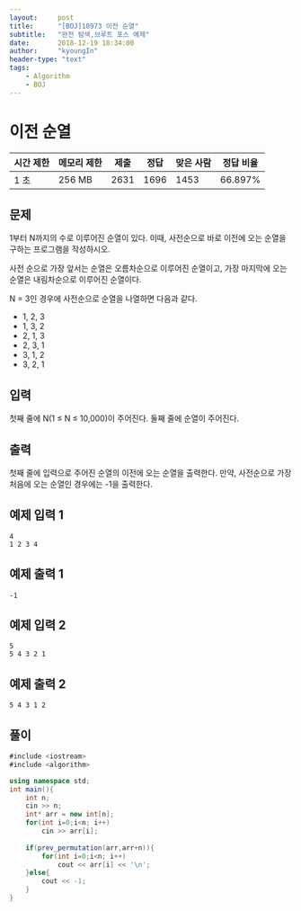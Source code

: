 ```yaml
---
layout:     post
title:      "[BOJ]10973 이전 순열"
subtitle:   "완전 탐색,브루트 포스 예제"
date:       2018-12-19 18:34:00
author:     "kyoungIn"
header-type: "text"
tags:
    - Algorithm
    - BOJ
---
```

# 이전 순열 

| 시간 제한 | 메모리 제한 | 제출 | 정답 | 맞은 사람 | 정답 비율 |
| --------- | ----------- | ---- | ---- | --------- | --------- |
| 1 초      | 256 MB      | 2631 | 1696 | 1453      | 66.897%   |

## 문제

1부터 N까지의 수로 이루어진 순열이 있다. 이때, 사전순으로 바로 이전에 오는 순열을 구하는 프로그램을 작성하시오.

사전 순으로 가장 앞서는 순열은 오름차순으로 이루어진 순열이고, 가장 마지막에 오는 순열은 내림차순으로 이루어진 순열이다.

N = 3인 경우에 사전순으로 순열을 나열하면 다음과 같다.

- 1, 2, 3
- 1, 3, 2
- 2, 1, 3
- 2, 3, 1
- 3, 1, 2
- 3, 2, 1

## 입력

첫째 줄에 N(1 ≤ N ≤ 10,000)이 주어진다. 둘째 줄에 순열이 주어진다.

## 출력

첫째 줄에 입력으로 주어진 순열의 이전에 오는 순열을 출력한다. 만약, 사전순으로 가장 처음에 오는 순열인 경우에는 -1을 출력한다.

## 예제 입력 1 

```
4
1 2 3 4
```

## 예제 출력 1 

```
-1
```

## 예제 입력 2 

```
5
5 4 3 2 1
```

## 예제 출력 2 

```
5 4 3 1 2
```

## 풀이

```c#
#include <iostream>
#include <algorithm>

using namespace std;
int main(){
    int n;
    cin >> n;
    int* arr = new int[n];
    for(int i=0;i<n; i++)
        cin >> arr[i];
    
    if(prev_permutation(arr,arr+n)){
        for(int i=0;i<n; i++)
            cout << arr[i] << '\n';
    }else{
        cout << -1;
    }
}
```

